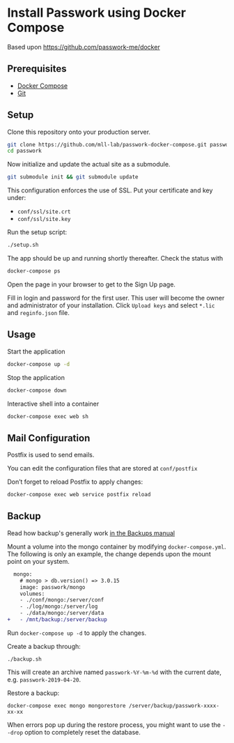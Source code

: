 # Install Passwork using Docker Compose 

Based upon https://github.com/passwork-me/docker

## Prerequisites

- [Docker Compose](https://docs.docker.com/compose/install/)
- [Git](https://git-scm.com/downloads)

## Setup

Clone this repository onto your production server.

```bash
git clone https://github.com/mll-lab/passwork-docker-compose.git passwork
cd passwork
```

Now initialize and update the actual site as a submodule.

```bash
git submodule init && git submodule update
```

This configuration enforces the use of SSL. Put your certificate and key under:
- `conf/ssl/site.crt`
- `conf/ssl/site.key`

Run the setup script:

```bash
./setup.sh
```

The app should be up and running shortly thereafter. Check the status with

```bash
docker-compose ps
```

Open the page in your browser to get to the Sign Up page.

Fill in login and password for the first user.
This user will become the owner and administrator of your installation.
Click `Upload keys` and select `*.lic` and `reginfo.json` file.

## Usage

Start the application

```bash
docker-compose up -d
```

Stop the application

```bash
docker-compose down
```

Interactive shell into a container

```bash
docker-compose exec web sh
```

## Mail Configuration

Postfix is used to send emails.

You can edit the configuration files that are stored at `conf/postfix`
   
Don’t forget to reload Postfix to apply changes:

```bash
docker-compose exec web service postfix reload
```

## Backup

Read how backup's generally work [in the Backups manual](https://github.com/passwork-me/manuals-en/blob/master/Backups.md)

Mount a volume into the mongo container by modifying `docker-compose.yml`.
The following is only an example, the change depends upon the mount point on your system.

```diff
  mongo:
    # mongo > db.version() => 3.0.15
    image: passwork/mongo
    volumes:
    - ./conf/mongo:/server/conf
    - ./log/mongo:/server/log
    - ./data/mongo:/server/data
+   - /mnt/backup:/server/backup
```

Run `docker-compose up -d` to apply the changes.

Create a backup through:

    ./backup.sh

This will create an archive named `passwork-%Y-%m-%d` with the current date, e.g. `passwork-2019-04-20`.

Restore a backup:

    docker-compose exec mongo mongorestore /server/backup/passwork-xxxx-xx-xx

When errors pop up during the restore process, you might want to use the `--drop`
option to completely reset the database.
